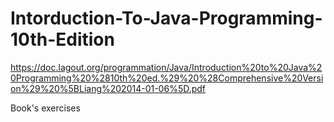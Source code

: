 # Intorduction-To-Java-Programming-10th-Edition
https://doc.lagout.org/programmation/Java/Introduction%20to%20Java%20Programming%20%2810th%20ed.%29%20%28Comprehensive%20Version%29%20%5BLiang%202014-01-06%5D.pdf

Book's exercises
